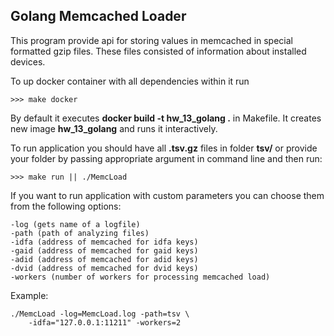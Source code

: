 ## Golang Memcached Loader

This program provide api for storing values in memcached in special formatted gzip files.
These files consisted of information about installed devices. 

To up docker container with all dependencies within it run 
```angular2html
>>> make docker
```
By default it executes **docker build -t hw_13_golang .** in Makefile. 
It creates new image **hw_13_golang** and runs it interactively.

To run application you should have all **.tsv.gz** files in folder **tsv/** or provide 
your folder by passing appropriate argument in command line and then run:
```angular2html
>>> make run || ./MemcLoad
```

If you want to run application with custom parameters you can choose them
from the following options:

```
-log (gets name of a logfile)
-path (path of analyzing files)
-idfa (address of memcached for idfa keys)
-gaid (address of memcached for gaid keys)
-adid (address of memcached for adid keys)
-dvid (address of memcached for dvid keys)
-workers (number of workers for processing memcached load)
```

Example:
```angular2html
./MemcLoad -log=MemcLoad.log -path=tsv \
    -idfa="127.0.0.1:11211" -workers=2
```
